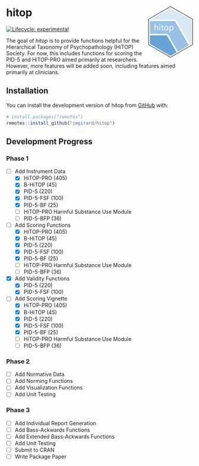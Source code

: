 
<!-- README.md is generated from README.Rmd. Please edit that file -->

# hitop <a href="https://jmgirard.github.io/hitop/"><img src="man/figures/logo.png" align="right" height="138" alt="hitop website" /></a>

<!-- badges: start -->

[![Lifecycle:
experimental](https://img.shields.io/badge/lifecycle-experimental-orange.svg)](https://lifecycle.r-lib.org/articles/stages.html#experimental)
<!-- badges: end -->

The goal of *hitop* is to provide functions helpful for the Hierarchical
Taxonomy of Psychopathology (HiTOP) Society. For now, this includes
functions for scoring the PID-5 and HiTOP-PRO aimed primarily at
researchers. However, more features will be added soon, including
features aimed primarily at clinicians.

## Installation

You can install the development version of hitop from
[GitHub](https://github.com/) with:

``` r
# install.packages("remotes")
remotes::install_github("jmgirard/hitop")
```

## Development Progress

<style>
input[type=checkbox] {
  pointer-events: none;
}
</style>

### Phase 1

- [ ] Add Instrument Data
  - [x] HiTOP-PRO (405)
  - [x] B-HiTOP (45)
  - [x] PID-5 (220)
  - [x] PID-5-FSF (100)
  - [x] PID-5-BF (25)
  - [ ] HiTOP-PRO Harmful Substance Use Module
  - [ ] PID-5-BFP (36)
- [ ] Add Scoring Functions
  - [x] HiTOP-PRO (405)
  - [x] B-HiTOP (45)
  - [x] PID-5 (220)
  - [x] PID-5-FSF (100)
  - [x] PID-5-BF (25)
  - [ ] HiTOP-PRO Harmful Substance Use Module
  - [ ] PID-5-BFP (36)
- [x] Add Validity Functions
  - [x] PID-5 (220)
  - [x] PID-5-FSF (100)
- [ ] Add Scoring Vignette
  - [x] HiTOP-PRO (405)
  - [x] B-HiTOP (45)
  - [x] PID-5 (220)
  - [x] PID-5-FSF (100)
  - [x] PID-5-BF (25)
  - [ ] HiTOP-PRO Harmful Substance Use Module
  - [ ] PID-5-BFP (36)

### Phase 2

- [ ] Add Normative Data
- [ ] Add Norming Functions
- [ ] Add Visualization Functions
- [ ] Add Unit Testing

### Phase 3

- [ ] Add Individual Report Generation
- [ ] Add Bass-Ackwards Functions
- [ ] Add Extended Bass-Ackwards Functions
- [ ] Add Unit Testing
- [ ] Submit to CRAN
- [ ] Write Package Paper
